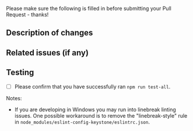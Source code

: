 Please make sure the following is filled in before submitting your Pull Request - thanks!

## Description of changes



## Related issues (if any)


## Testing

- [ ] Please confirm that you have successfully ran `npm run test-all`.

Notes:
- If you are developing in Windows you may run into linebreak linting issues. One possible workaround is to remove the "linebreak-style" rule in `node_modules/eslint-config-keystone/eslintrc.json`.

